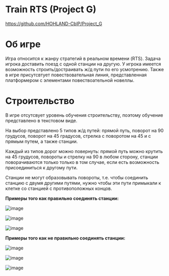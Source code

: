 # Train RTS (Project G)
https://github.com/HOHLAND-CblP/Project_G

# Об игре
Игра относится к жанру стратегий в реальном времени (RTS). Задача игрока доставить поезд с одной станции на другую. У игрока имеется возможность строить/достраивать ж/д пути по его усмотрению. Также в игре присутсвтует повествовательная линия, представленная платформером с элементами повествоательной новеллы.

# Строительство
В игре отсутсвует уровень обучения строительству, поэтому обучение представлено в текстовом виде.

На выбор представлено 5 типов ж/д путей: прямой путь, поворот на 90 грудусов, поворот на 45 градусов, стрелка с поворотом на 45 и с прямым путем, а также станции.

Каждый из типов дорог можно повернуть: прямой путь можно крутить на 45 грудусов, повороты и стрелку на 90 в любом сторону, станции поворачиваются только только в том случае, если есть возможность присоединиться к другому пути.

Станции не могут образовывать повороты, т.е. чтобы соединить станцию с двумя другими путями, нужно чтобы эти пути примыкали к клетке со станцией с противоположных концов.

**Примеры того как правильно соединять станции:**

![image](https://user-images.githubusercontent.com/72488586/131981912-e54be0d6-7a46-41aa-843e-d97a839b335d.png)

![image](https://user-images.githubusercontent.com/72488586/131982192-5f584763-2b52-4a9c-9d32-6a36d91a7a48.png)

![image](https://user-images.githubusercontent.com/72488586/131982291-3bcfe0c1-294b-4c90-8ed5-04940e4d9f52.png)

**Примеры того как не правильно соединять станции:**

![image](https://user-images.githubusercontent.com/72488586/131982343-b992882e-c374-40de-bf19-fe089be9cd41.png)

![image](https://user-images.githubusercontent.com/72488586/131982404-f508889b-2509-4980-a2c5-f440bd051c9a.png)

![image](https://user-images.githubusercontent.com/72488586/131982443-702850d8-a46f-436c-8458-d211cddf90a5.png)


